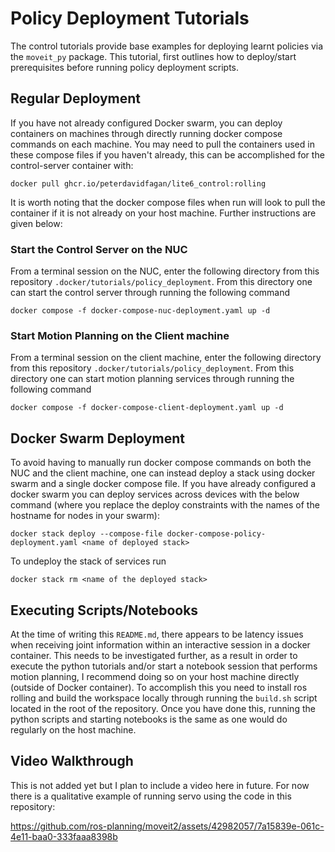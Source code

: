 # Policy Deployment Tutorials
The control tutorials provide base examples for deploying learnt policies via the `moveit_py` package. This tutorial, first outlines how to deploy/start prerequisites before running policy deployment scripts.

## Regular Deployment

If you have not already configured Docker swarm, you can deploy containers on machines through directly running docker compose commands on each machine. You may need to pull the containers used in these compose files if you haven't already, this can be accomplished for the control-server container with:

```
docker pull ghcr.io/peterdavidfagan/lite6_control:rolling
```

It is worth noting that the docker compose files when run will look to pull the container if it is not already on your host machine. Further instructions are given below:

### Start the Control Server on the NUC
From a terminal session on the NUC, enter the following directory from this repository `.docker/tutorials/policy_deployment`. From this directory one can start the control server through running the following command

```
docker compose -f docker-compose-nuc-deployment.yaml up -d
```


### Start Motion Planning on the Client machine
From a terminal session on the client machine, enter the following directory from this repository `.docker/tutorials/policy_deployment`. From this directory one can start motion planning services through running the following command

```
docker compose -f docker-compose-client-deployment.yaml up -d
```

## Docker Swarm Deployment

To avoid having to manually run docker compose commands on both the NUC and the client machine, one can instead deploy a stack using docker swarm and a single docker compose file. If you have already configured a docker swarm you can deploy services across devices with the below command (where you replace the deploy constraints with the names of the hostname for nodes in your swarm):

```
docker stack deploy --compose-file docker-compose-policy-deployment.yaml <name of deployed stack>
```

To undeploy the stack of services run 

```
docker stack rm <name of the deployed stack>
```

## Executing Scripts/Notebooks
At the time of writing this `README.md`, there appears to be latency issues when receiving joint information within an interactive session in a docker container. This needs to be investigated further, as a result in order to execute the python tutorials and/or start a notebook session that performs motion planning, I recommend doing so on your host machine directly (outside of Docker container). To accomplish this you need to install ros rolling and build the workspace locally through running the `build.sh` script located in the root of the repository. Once you have done this, running the python scripts and starting notebooks is the same as one would do regularly on the host machine. 

## Video Walkthrough

This is not added yet but I plan to include a video here in future. For now there is a qualitative example of running servo using the code in this repository: 

https://github.com/ros-planning/moveit2/assets/42982057/7a15839e-061c-4e11-baa0-333faaa8398b
